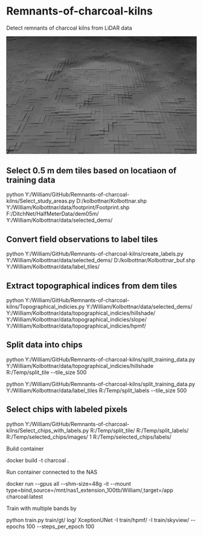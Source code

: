 # Remnants-of-charcoal-kilns
Detect remnants of charcoal kilns from LiDAR data

![alt text](BlackWhite_large_zoom_wide2.png)


## Select 0.5 m dem tiles based on locatiaon of training data
python Y:/William/GitHub/Remnants-of-charcoal-kilns/Select_study_areas.py D:/kolbottnar/Kolbottnar.shp Y:/William/Kolbottnar/data/footprint/Footprint.shp F:/DitchNet/HalfMeterData/dem05m/ Y:/William/Kolbottnar/data/selected_dems/

## Convert field observations to label tiles
python Y:/William/GitHub/Remnants-of-charcoal-kilns/create_labels.py Y:/William/Kolbottnar/data/selected_dems/  D:/kolbottnar/Kolbottnar_buf.shp Y:/William/Kolbottnar/data/label_tiles/

## Extract topographical indices from dem tiles
python Y:/William/GitHub/Remnants-of-charcoal-kilns/Topographical_indicies.py Y:/William/Kolbottnar/data/selected_dems/ Y:/William/Kolbottnar/data/topographical_indicies/hillshade/ Y:/William/Kolbottnar/data/topographical_indicies/slope/ Y:/William/Kolbottnar/data/topographical_indicies/hpmf/

## Split data into chips
python Y:/William/GitHub/Remnants-of-charcoal-kilns/split_training_data.py Y:/William/Kolbottnar/data/topographical_indicies/hillshade R:/Temp/split_tile --tile_size 500

python Y:/William/GitHub/Remnants-of-charcoal-kilns/split_training_data.py Y:/William/Kolbottnar/data/label_tiles R:/Temp/split_labels --tile_size 500

## Select chips with labeled pixels
python Y:/William/GitHub/Remnants-of-charcoal-kilns/Select_chips_with_labels.py R:/Temp/split_tile/ R:/Temp/split_labels/ R:/Temp/selected_chips/images/ 1 R:/Temp/selected_chips/labels/

Build container

docker build -t charcoal .

Run container connected to the NAS

docker run --gpus all --shm-size=48g -it --mount type=bind,source=/mnt/nas1_extension_100tb/William/,target=/app charcoal:latest

Train with multiple bands by 

python train.py train/gt/ log/ XceptionUNet -I train/hpmf/ -I train/skyview/ --epochs 100 --steps_per_epoch 100
